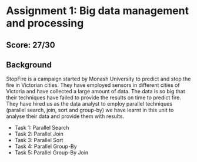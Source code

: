 # Assignment 1: Big data management and processing

## Score: 27/30

## Background
StopFire is a campaign started by Monash University to predict and stop the fire in Victorian cities. They have employed sensors in different cities of Victoria and have collected a large amount of data. The data is so big that their techniques have failed to provide the results on time to predict fire. They have hired us as the data analyst to employ parallel techniques (parallel search, join, sort and group-by) we have learnt in this unit to analyse their data and provide them with results.

- Task 1: Parallel Search
- Task 2: Parallel Join
- Task 3: Parallel Sort
- Task 4: Parallel Group-By
- Task 5: Parallel Group-By Join

